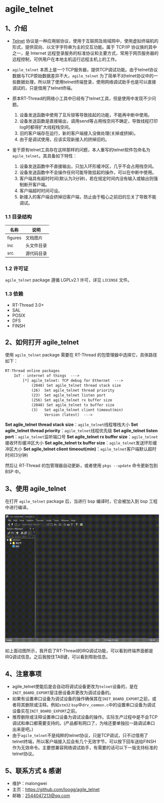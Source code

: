 # agile_telnet

## 1、介绍

- [Telnet](https://baike.baidu.com/item/Telnet) 协议是一种应用层协议，使用于互联网及局域网中，使用虚拟终端机的形式，提供双向、以文字字符串为主的交互功能。属于 TCP/IP 协议族的其中之一，是 Internet 远程登录服务的标准协议和主要方式，常用于网页服务器的远程控制，可供用户在本地主机运行远程主机上的工作。

- `agile_telnet` 本质上是一个TCP服务器，提供TCP调试功能。由于telnet协议数据与TCP原始数据差异不大，`agile_telnet` 为了简单不对telnet协议中的一些数据处理，所以除了使用telnet终端登录，使用网络调试助手也是可以直接调试的，只是借用了telnet终端。

- 原本RT-Thread的网络小工具中已经有了telnet工具，但是使用中发现不少问题。
  1. 设备发送函数中使用了互斥锁等导致挂起的功能，不能再中断中使用。
  2. 设备发送函数是直接输出，调用send等占用栈空间不确定，导致线程打印log时都得扩大线程栈空间。
  3. 旧的客户端存在运行，新的客户端接入没做处理(关掉或挤掉)。
  4. 由于是调试使用，应该实现新接入的挤掉旧的。

- 鉴于原有telnet工具存在这样那样的问题，本人重写的telnet软件包命名为  `agile_telnet`。其具备如下特性：
  1. 设备发送函数中不直接输出，只加入环形缓冲区，几乎不会占用栈空间。
  2. 设备发送函数中不会操作任何可能导致挂起的操作，可以在中断中使用。
  3. 客户端具有超时时间(默认为3分钟)，若在规定时间内没有输入或输出则强制断开客户端。
  4. 客户端超时时间可设。
  5. 新接入的客户端会挤掉旧客户端，防止由于粗心之前旧的忘关了导致不能调试。

### 1.1 目录结构

| 名称 | 说明 |
| ---- | ---- |
| figures | 文档图片 |
| inc  | 头文件目录 |
| src  | 源代码目录 |

### 1.2 许可证

`agile_telnet` package 遵循 LGPLv2.1 许可，详见 `LICENSE` 文件。

### 1.3 依赖

- RT-Thread 3.0+
- SAL
- POSIX
- DFS
- FINSH

## 2、如何打开 agile_telnet

使用 `agile_telnet` package 需要在 RT-Thread 的包管理器中选择它，具体路径如下：

```
RT-Thread online packages
    IoT - internet of things  --->
        [*] agile_telnet: TCP debug for Ethernet  --->
            (2048) Set agile_telnet thread stack size
            (26)  Set agile_telnet thread priority
            (23)  Set agile_telnet listen port
            (256) Set agile_telnet rx buffer size
            (2048) Set agile_telnet tx buffer size
            (3)   Set agile_telnet client timeout(min)
                  Version (latest)  --->
```

**Set agile_telnet thread stack size**：`agile_telnet`线程堆栈大小
**Set agile_telnet thread priority**：`agile_telnet`线程优先级
**Set agile_telnet listen port**：`agile_telnet`监听端口号
**Set agile_telnet rx buffer size**：`agile_telnet`接收环形缓冲区大小
**Set agile_telnet tx buffer size**：`agile_telnet`发送环形缓冲区大小
**Set agile_telnet client timeout(min)**：`agile_telnet`客户端默认超时时间(3分钟)

然后让 RT-Thread 的包管理器自动更新，或者使用 `pkgs --update` 命令更新包到 BSP 中。

## 3、使用 agile_telnet

在打开 `agile_telnet` package 后，当进行 bsp 编译时，它会被加入到 bsp 工程中进行编译。

![telnet_test](./figures/telnet_test.gif)

如上面动图所示，我开启了RT-Thread的IRQ调试功能，可以看到终端界面都是IRQ调试信息。之后我按住TAB键，可以看到帮助信息。

## 4、注意事项

- agile_telnet使能后是会自动将调试设备更改为`telnet`设备的，是在`INIT_BOARD_EXPORT`层注册设备并更改为调试设备的。
- 如果有设置串口设备为调试设备的操作确保其在`INIT_BOARD_EXPORT`之前，或者将其删除或注释。例如`stm32` `bsp`中`drv_common.c`中的设置串口设备为调试设备实在`INIT_BOARD_EXPORT`之前。
- 推荐删除或注释设置串口设备为调试设备的操作。实际生产过程中是不会TCP调试和串口都需要支持的。(产品都有网口了，为啥还要单独拉一路调试串口出来是吧。)
- 由于`agile_telnet`不是纯粹的telnet协议，只是TCP调试，只不过借用了telnet终端，所以客户端接入后会有几个无效字节，可以按下回车送给FINSH作为无效命令。主要想兼容网络调试助手，有需要的话可以下一版支持标准的telnet协议。

## 5、联系方式 & 感谢

- 维护：malongwei
- 主页：<https://github.com/loogg/agile_telnet>
- 邮箱：<2544047213@qq.com>

